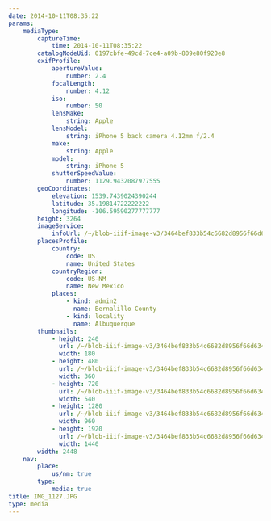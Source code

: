 ```yaml
---
date: 2014-10-11T08:35:22
params:
    mediaType:
        captureTime:
            time: 2014-10-11T08:35:22
        catalogNodeUid: 0197cbfe-49cd-7ce4-a09b-809e80f920e8
        exifProfile:
            apertureValue:
                number: 2.4
            focalLength:
                number: 4.12
            iso:
                number: 50
            lensMake:
                string: Apple
            lensModel:
                string: iPhone 5 back camera 4.12mm f/2.4
            make:
                string: Apple
            model:
                string: iPhone 5
            shutterSpeedValue:
                number: 1129.9432087977555
        geoCoordinates:
            elevation: 1539.7439024390244
            latitude: 35.19814722222222
            longitude: -106.59590277777777
        height: 3264
        imageService:
            infoUrl: /~/blob-iiif-image-v3/3464bef833b54c6682d8956f66d634eadaab9f2eacc4e132012bfec610fae928/info.json
        placesProfile:
            country:
                code: US
                name: United States
            countryRegion:
                code: US-NM
                name: New Mexico
            places:
                - kind: admin2
                  name: Bernalillo County
                - kind: locality
                  name: Albuquerque
        thumbnails:
            - height: 240
              url: /~/blob-iiif-image-v3/3464bef833b54c6682d8956f66d634eadaab9f2eacc4e132012bfec610fae928/full/180%2C240/0/default.jpg
              width: 180
            - height: 480
              url: /~/blob-iiif-image-v3/3464bef833b54c6682d8956f66d634eadaab9f2eacc4e132012bfec610fae928/full/360%2C480/0/default.jpg
              width: 360
            - height: 720
              url: /~/blob-iiif-image-v3/3464bef833b54c6682d8956f66d634eadaab9f2eacc4e132012bfec610fae928/full/540%2C720/0/default.jpg
              width: 540
            - height: 1280
              url: /~/blob-iiif-image-v3/3464bef833b54c6682d8956f66d634eadaab9f2eacc4e132012bfec610fae928/full/960%2C1280/0/default.jpg
              width: 960
            - height: 1920
              url: /~/blob-iiif-image-v3/3464bef833b54c6682d8956f66d634eadaab9f2eacc4e132012bfec610fae928/full/1440%2C1920/0/default.jpg
              width: 1440
        width: 2448
    nav:
        place:
            us/nm: true
        type:
            media: true
title: IMG_1127.JPG
type: media
---
```

